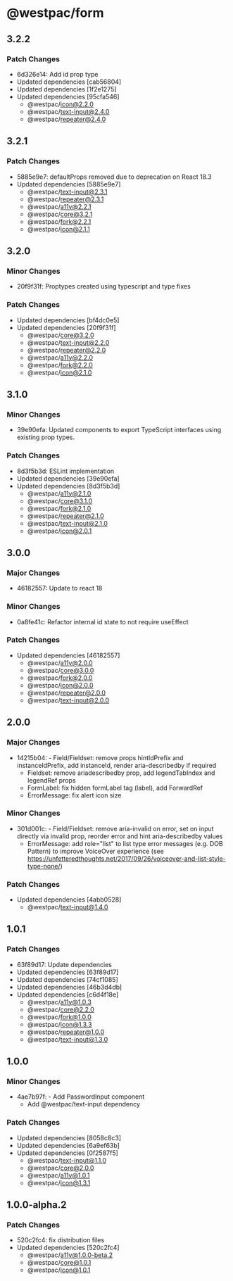 # @westpac/form

## 3.2.2

### Patch Changes

- 6d326e14: Add id prop type
- Updated dependencies [cab56804]
- Updated dependencies [1f2e1275]
- Updated dependencies [95cfa546]
  - @westpac/icon@2.2.0
  - @westpac/text-input@2.4.0
  - @westpac/repeater@2.4.0

## 3.2.1

### Patch Changes

- 5885e9e7: defaultProps removed due to deprecation on React 18.3
- Updated dependencies [5885e9e7]
  - @westpac/text-input@2.3.1
  - @westpac/repeater@2.3.1
  - @westpac/a11y@2.2.1
  - @westpac/core@3.2.1
  - @westpac/fork@2.2.1
  - @westpac/icon@2.1.1

## 3.2.0

### Minor Changes

- 20f9f31f: Proptypes created using typescript and type fixes

### Patch Changes

- Updated dependencies [bf4dc0e5]
- Updated dependencies [20f9f31f]
  - @westpac/core@3.2.0
  - @westpac/text-input@2.2.0
  - @westpac/repeater@2.2.0
  - @westpac/a11y@2.2.0
  - @westpac/fork@2.2.0
  - @westpac/icon@2.1.0

## 3.1.0

### Minor Changes

- 39e90efa: Updated components to export TypeScript interfaces using existing prop types.

### Patch Changes

- 8d3f5b3d: ESLint implementation
- Updated dependencies [39e90efa]
- Updated dependencies [8d3f5b3d]
  - @westpac/a11y@2.1.0
  - @westpac/core@3.1.0
  - @westpac/fork@2.1.0
  - @westpac/repeater@2.1.0
  - @westpac/text-input@2.1.0
  - @westpac/icon@2.0.1

## 3.0.0

### Major Changes

- 46182557: Update to react 18

### Minor Changes

- 0a8fe41c: Refactor internal id state to not require useEffect

### Patch Changes

- Updated dependencies [46182557]
  - @westpac/a11y@2.0.0
  - @westpac/core@3.0.0
  - @westpac/fork@2.0.0
  - @westpac/icon@2.0.0
  - @westpac/repeater@2.0.0
  - @westpac/text-input@2.0.0

## 2.0.0

### Major Changes

- 14215b04: - Field/Fieldset: remove props hintIdPrefix and instanceIdPrefix, add instanceId, render aria-describedby if required
  - Fieldset: remove ariadescribedby prop, add legendTabIndex and legendRef props
  - FormLabel: fix hidden formLabel tag (label), add ForwardRef
  - ErrorMessage: fix alert icon size

### Minor Changes

- 301d001c: - Field/Fieldset: remove aria-invalid on error, set on input directly via invalid prop, reorder error and hint aria-describedby values
  - ErrorMessage: add role="list" to list type error messages (e.g. DOB Pattern) to improve VoiceOver experience (see https://unfetteredthoughts.net/2017/09/26/voiceover-and-list-style-type-none/)

### Patch Changes

- Updated dependencies [4abb0528]
  - @westpac/text-input@1.4.0

## 1.0.1

### Patch Changes

- 63f89d17: Update dependencies
- Updated dependencies [63f89d17]
- Updated dependencies [74cf1085]
- Updated dependencies [46b3d4db]
- Updated dependencies [c6d4f18e]
  - @westpac/a11y@1.0.3
  - @westpac/core@2.2.0
  - @westpac/fork@1.0.0
  - @westpac/icon@1.3.3
  - @westpac/repeater@1.0.0
  - @westpac/text-input@1.3.0

## 1.0.0

### Minor Changes

- 4ae7b97f: - Add PasswordInput component
  - Add @westpac/text-input dependency

### Patch Changes

- Updated dependencies [8058c8c3]
- Updated dependencies [6a9ef63b]
- Updated dependencies [0f2587f5]
  - @westpac/text-input@1.1.0
  - @westpac/core@2.0.0
  - @westpac/a11y@1.0.1
  - @westpac/icon@1.3.1

## 1.0.0-alpha.2

### Patch Changes

- 520c2fc4: fix distribution files
- Updated dependencies [520c2fc4]
  - @westpac/a11y@1.0.0-beta.2
  - @westpac/core@1.0.1
  - @westpac/icon@1.0.1
